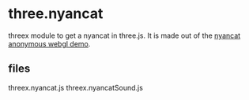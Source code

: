 three.nyancat
=============

threex module to get a nyancat in three.js.
It is made out of the 
[nyancat anonymous webgl demo](http://dl.dropboxusercontent.com/u/6213850/WebGL/nyanCat/nyan.html).


## files
threex.nyancat.js 
threex.nyancatSound.js
